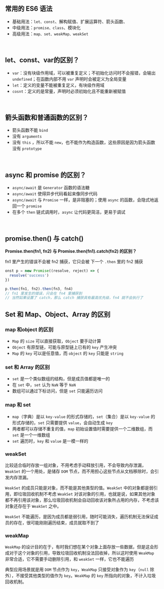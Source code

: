 ## 常用的 ES6 语法
* 基础用法：`let、const`、解构赋值、扩展运算符、箭头函数、
* 中级用法：`promise、class`、模块化
* 高级用法：`map、set、weakMap、weakSet`

<br/> 



## let、const、var的区别？
* `var`：没有块级作用域，可以被重复定义；不初始化访问时不会报错，会输出 `undefined`；在函数内部不用 `var` 声明时会被定义为全局变量
* `let`：定义的变量不能被重复定义，有块级作用域
* `cosnt`：定义的是常量，声明时必须初始化且不能重新被赋值

<br/> 



## 箭头函数和普通函数的区别？
* 箭头函数不能 `bind`
* 没有 `arguments`
* 没有 `this` ，所以不能 `new`，也不能作为构造函数，这些原因是因为箭头函数没有 `prototype`

<br/> 



## async 和 promise 的区别？
* `async/await` 是 `Generator` 函数的语法糖
* `async/await` 使得异步代码看起来像同步代码
* `async/await` 与 `Promise` 一样，是非阻塞的；使用 `async` 的函数，会隐式地返回一个 `promise`
* 在多个 `then` 链式调用时，`async` 让代码更简洁，更易于调试

<br/> 



## promise.then() 与 catch()
**Promise.then(fn1, fn2) 与 Promise.then(fn1).catch(fn2) 的区别？**

fn1 里产生的错误不会被 fn2 捕获，它只会被 下一个 `.then` 里的 fn2 捕获
```js
onst p = new Promise((resolve, reject) => {
  resolve('success')
})

p.then(fn1, fn2).then(fn3, fn4)
// fn1 里发生的错误，只会在 fn4 里捕获到
// 当然如果设置了 catch，那么 catch 捕获具有最高优先级，fn4 就不会执行了
```




## Set 和 Map、Object、Array 的区别
### map 和object 的区别
* `Map` 的 `size` 可以直接获取，`Object` 要手动计算
* `Object` 有原型链，可能与原型链上已有的 `key` 产生冲突
* `Map` 的 `key` 可以是任意值，而 `object` 的 `key` 只能是 `string`

### set 和 Array 的区别
* `set` 是一个类似数组的结构，但是成员值都是唯一的
* 在 `set` 中，`set` 认为 `NaN` 等于 `NaN`
* 数组可以通过下标访问，但是 `set` 只能遍历访问

### map 和 set
* `map`（字典）是以 `key-value` 的形式存储的，`set`（集合）是以 `key-value` 的形式存储的，`set` 只需要提供 `value`，会自动生成 `key`
* 两者都可以存储不重复的值，`map` 初始设置值时需要提供一个二维数组，而 `set` 是一个一维数组
* `set` 遍历时，`key` 和 `value` 是一模一样的

### weakSet
比较适合临时存放一组对象，不用考虑手动释放引用，不会导致内存泄漏，`WeakSet` 的一个用处，是储存 `DOM` 节点，而不用担心这些节点从文档移除时，会引发内存泄漏。

`WeakSet` 的成员只能是对象，而不能是其他类型的值。`WeakSet` 中的对象都是弱引用，即垃圾回收机制不考虑 `WeakSet` 对该对象的引用，也就是说，如果其他对象都不再引用该对象，那么垃圾回收机制会自动回收该对象所占用的内存，不考虑该对象还存在于 `WeakSet` 之中。

`WeakSet` 不能遍历，是因为成员都是弱引用，随时可能消失，遍历机制无法保证成员的存在，很可能刚刚遍历结束，成员就取不到了

### weakMap
`WeakMap` 的设计目的在于，有时我们想在某个对象上面存放一些数据，但是这会形成对于这个对象的引用，导致垃圾回收机制没法回收掉，所以这时使用 `WeakMap` 非常合适，它不需要手动删除引用，和 `weakSet` 一样，它也不能遍历

典型应用场景就是用 `DOM` 节点作为 `key`，`WeakMap` 只接受对象作为 `key`（`null` 除外），不接受其他类型的值作为 `key`。`WeakMap` 的 `key` 所指向的对象，不计入垃圾回收机制。